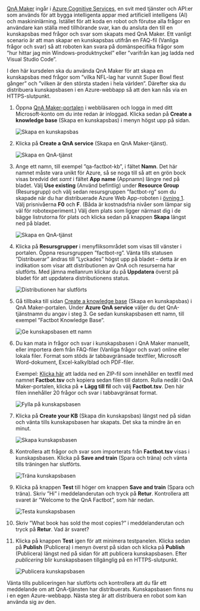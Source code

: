
[QnA Maker](https://www.qnamaker.ai/) ingår i [Azure Cognitive Services](https://www.microsoft.com/cognitive-services/), en svit med tjänster och API:er som används för att bygga intelligenta appar med artificiell intelligens (AI) och maskininlärning. Istället för att koda en robot och förutse alla frågor en användare kan ställa med tillhörande svar, kan du ansluta den till en kunskapsbas med frågor och svar som skapats med QnA Maker. Ett vanligt scenario är att man skapar en kunskapsbas utifrån en FAQ-fil (Vanliga frågor och svar) så att roboten kan svara på domänspecifika frågor som ”hur hittar jag min Windows-produktnyckel” eller ”varifrån kan jag ladda ned Visual Studio Code”.

I den här kursdelen ska du använda QnA Maker för att skapa en kunskapsbas med frågor som ”vilka NFL-lag har vunnit Super Bowl flest gånger” och ”vilken är den största staden i hela världen”. Därefter ska du distribuera kunskapsbasen i en Azure-webbapp så att den kan nås via en HTTPS-slutpunkt.

1. Öppna [QnA Maker-portalen](https://www.qnamaker.ai/) i webbläsaren och logga in med ditt Microsoft-konto om du inte redan är inloggad. Klicka sedan på **Create a knowledge base** (Skapa en kunskapsbas) i menyn högst upp på sidan.

    ![Skapa en kunskapsbas](../media-draft/3-qna-new-kb.png)

1. Klicka på **Create a QnA service** (Skapa en QnA Maker-tjänst).

    ![Skapa en QnA-tjänst](../media-draft/3-create-kb-1.png)

1. Ange ett namn, till exempel ”qa-factbot-kb”, i fältet **Namn**. Det här namnet måste vara unikt för Azure, så se noga till så att en grön bock visas bredvid det *samt* i fältet **App name** (Appnamn) längre ned på bladet. Välj **Use existing** (Använd befintlig) under **Resource Group** (Resursgrupp) och välj sedan resursgruppen ”factbot-rg” som du skapade när du har distribuerade Azure Web App-roboten i [övning 1](#Exercise1). Välj prisnivåerna **F0** och **F**. (Båda är kostnadsfria nivåer som lämpar sig väl för robotexperiment.) Välj dem plats som ligger närmast dig i de bägge listrutorna för plats och klicka sedan på knappen **Skapa** längst ned på bladet.

    ![Skapa en QnA-tjänst](../media-draft/3-new-qna-maker-service.png)

1. Klicka på **Resursgrupper** i menyfliksområdet som visas till vänster i portalen. Öppna resursgruppen ”factbot-rg”. Vänta tills statusen ”Distribuerar” ändras till ”Lyckades” högst upp på bladet – detta är en indikation som visar att distributionen av QnA och resurserna har slutförts. Med jämna mellanrum klickar du på **Uppdatera** överst på bladet för att uppdatera distributionens status.

    ![Distributionen har slutförts](../media-draft/3-resource-group-master-2.png)

1. Gå tillbaka till sidan [Create a knowledge base](https://www.qnamaker.ai/Create) (Skapa en kunskapsbas) i QnA Maker-portalen. Under **Azure QnA service** väljer du det QnA-tjänstnamn du angav i steg 3. Ge sedan kunskapsbasen ett namn, till exempel ”Factbot Knowledge Base”.

    ![Ge kunskapsbasen ett namn](../media-draft/3-create-kb-2-3.png)

1. Du kan mata in frågor och svar i kunskapsbasen i QnA Maker manuellt, eller importera dem från FAQ-filer (Vanliga frågor och svar) online eller lokala filer. Format som stöds är tabbavgränsade textfiler, Microsoft Word-dokument, Excel-kalkylblad och PDF-filer.

    Exempel: [Klicka här](https://topcs.blob.core.windows.net/public/bots-resources.zip) att ladda ned en ZIP-fil som innehåller en textfil med namnet **Factbot.tsv** och kopiera sedan filen till datorn. Rulla nedåt i QnA Maker-portalen, klicka på **+ Lägg till fil** och välj **Factbot.tsv**. Den här filen innehåller 20 frågor och svar i tabbavgränsat format.

    ![Fylla på kunskapsbasen](../media-draft/3-create-kb-4.png)

1. Klicka på **Create your KB** (Skapa din kunskapsbas) längst ned på sidan och vänta tills kunskapsbasen har skapats. Det ska ta mindre än en minut.

    ![Skapa kunskapsbasen](../media-draft/3-create-kb-5.png)

1. Kontrollera att frågor och svar som importerats från **Factbot.tsv** visas i kunskapsbasen. Klicka på **Save and train** (Spara och träna) och vänta tills träningen har slutförts.

    ![Träna kunskapsbasen](../media-draft/3-save-and-train.png)

1. Klicka på knappen **Test** till höger om knappen **Save and train** (Spara och träna). Skriv ”Hi” i meddelanderutan och tryck på **Retur**. Kontrollera att svaret är ”Welcome to the QnA Factbot”, som här nedan.

    ![Testa kunskapsbasen](../media-draft/3-test-kb.png)

1. Skriv ”What book has sold the most copies?” i meddelanderutan och tryck på **Retur**. Vad är svaret?

1. Klicka på knappen **Test** igen för att minimera testpanelen. Klicka sedan på **Publish** (Publicera) i menyn överst på sidan och klicka på **Publish** (Publicera) längst ned på sidan för att publicera kunskapsbasen. Efter *publicering* blir kunskapsbasen tillgänglig på en HTTPS-slutpunkt.

    ![Publicera kunskapsbasen](../media-draft/3-publish-kb.png)

Vänta tills publiceringen har slutförts och kontrollera att du får ett meddelande om att QnA-tjänsten har distribuerats. Kunskapsbasen finns nu i en egen Azure-webbapp. Nästa steg är att distribuera en robot som kan använda sig av den.